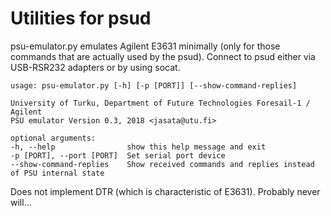 # Utilities for psud

psu-emulator.py emulates Agilent E3631 minimally (only for those commands that are actually used by the psud). Connect to psud either via USB-RSR232 adapters or by using socat.

    usage: psu-emulator.py [-h] [-p [PORT]] [--show-command-replies]

    University of Turku, Department of Future Technologies Foresail-1 / Agilent
    PSU emulator Version 0.3, 2018 <jasata@utu.fi>

    optional arguments:
    -h, --help                show this help message and exit
    -p [PORT], --port [PORT]  Set serial port device
    --show-command-replies    Show received commands and replies instead of PSU internal state

Does not implement DTR (which is characteristic of E3631). Probably never will...
